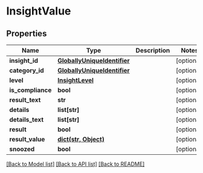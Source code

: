 # InsightValue

## Properties
Name | Type | Description | Notes
------------ | ------------- | ------------- | -------------
**insight_id** | [**GloballyUniqueIdentifier**](GloballyUniqueIdentifier.md) |  | [optional] 
**category_id** | [**GloballyUniqueIdentifier**](GloballyUniqueIdentifier.md) |  | [optional] 
**level** | [**InsightLevel**](InsightLevel.md) |  | [optional] 
**is_compliance** | **bool** |  | [optional] 
**result_text** | **str** |  | [optional] 
**details** | **list[str]** |  | [optional] 
**details_text** | **list[str]** |  | [optional] 
**result** | **bool** |  | [optional] 
**result_value** | [**dict(str, Object)**](Object.md) |  | [optional] 
**snoozed** | **bool** |  | [optional] 

[[Back to Model list]](../README.md#documentation-for-models) [[Back to API list]](../README.md#documentation-for-api-endpoints) [[Back to README]](../README.md)


